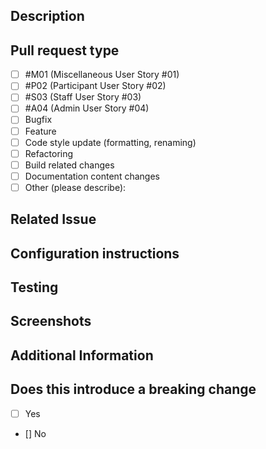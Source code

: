 ## Description

<!-- Describe in a couple of sentences what this PR adds -->

## Pull request type
<!-- Please make sure you add the type to the name of the PR eg: feature/M06-as-a-user-i-love-pr -->
- [ ] #M01 (Miscellaneous User Story #01)
- [ ] #P02 (Participant User Story #02)
- [ ] #S03 (Staff User Story #03)
- [ ] #A04 (Admin User Story #04)
- [ ] Bugfix
- [ ] Feature
- [ ] Code style update (formatting, renaming)
- [ ] Refactoring
- [ ] Build related changes
- [ ] Documentation content changes
- [ ] Other (please describe):

## Related Issue

<!-- Link to the related Issue -->

## Configuration instructions

<!-- List any non-trivial configuration instructions (if any) -->

## Testing

<!-- Explain what kind of testing was performed and list any testing instructions (if needed) -->

## Screenshots

<!-- Add any screenshots (if needed) -->

## Additional Information

<!-- Any other information that is needed -->

## Does this introduce a breaking change

- [ ] Yes
- [] No
<!-- Please fill in an xinside the [] for the correct one -->
